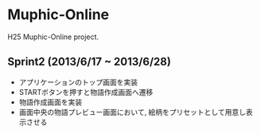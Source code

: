 # Muphic-Online

H25 Muphic-Online project.

## Sprint2 (2013/6/17 ~ 2013/6/28)
* アプリケーションのトップ画面を実装
 * STARTボタンを押すと物語作成画面へ遷移
* 物語作成画面を実装
 * 画面中央の物語プレビュー画面において, 絵柄をプリセットとして用意し表示させる
